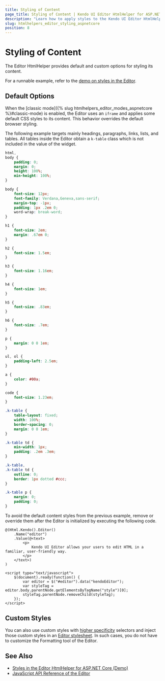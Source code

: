 ```yaml
---
title: Styling of Content
page_title: Styling of Content | Kendo UI Editor HtmlHelper for ASP.NET Core
description: "Learn how to apply styles to the Kendo UI Editor HtmlHelper for ASP.NET Core (MVC 6 or ASP.NET Core MVC)."
slug: htmlhelpers_editor_styling_aspnetcore
position: 8
---
```


# Styling of Content

The Editor HtmlHelper provides default and custom options for styling its content.

For a runnable example, refer to the [demo on styles in the Editor](https://demos.telerik.com/aspnet-core/editor/styles).

## Default Options

When the [classic mode]({% slug htmlhelpers_editor_modes_aspnetcore %}#classic-mode) is enabled, the Editor uses an `iframe` and applies some default CSS styles to its content. This behavior overrides the default browser styling.

The following example targets mainly headings, paragraphs, links, lists, and tables. All tables inside the Editor obtain a `k-table` class which is not included in the value of the widget.

```css
html,
body {
    padding: 0;
    margin: 0;
    height: 100%;
    min-height: 100%;
}

body {
    font-size: 12px;
    font-family: Verdana,Geneva,sans-serif;
    margin-top: -1px;
    padding: 1px .2em 0;
    word-wrap: break-word;
}

h1 {
    font-size: 2em;
    margin: .67em 0;
}

h2 {
    font-size: 1.5em;
}

h3 {
    font-size: 1.16em;
}

h4 {
    font-size: 1em;
}

h5 {
    font-size: .83em;
}

h6 {
    font-size: .7em;
}

p {
    margin: 0 0 1em;
}

ul, ol {
    padding-left: 2.5em;
}

a {
    color: #00a;
}

code {
    font-size: 1.23em;
}

.k-table {
    table-layout: fixed;
    width: 100%;
    border-spacing: 0;
    margin: 0 0 1em;
}

.k-table td {
    min-width: 1px;
    padding: .2em .3em;
}

.k-table,
.k-table td {
    outline: 0;
    border: 1px dotted #ccc;
}

.k-table p {
    margin: 0;
    padding: 0;
}
```

To avoid the default content styles from the previous example, remove or override them after the Editor is initialized by executing the following code.

```
@(Html.Kendo().Editor()
    .Name("editor")
    .Value(@<text>
        <p>
            Kendo UI Editor allows your users to edit HTML in a familiar, user-friendly way.
        </p>
    </text>)
)

<script type="text/javascript">
    $(document).ready(function() {
        var editor = $("#editor").data("kendoEditor");
        var styleTag = editor.body.parentNode.getElementsByTagName("style")[0];
        styleTag.parentNode.removeChild(styleTag);
    });
</script>
```

## Custom Styles

You can also use custom styles with [higher specificity](https://developer.mozilla.org/en-US/docs/Web/CSS/Specificity) selectors and inject those custom styles in an [Editor stylesheet](https://demos.telerik.com/aspnet-core/editor/styles). In such cases, you do not have to customize the Formatting tool of the Editor.

## See Also

* [Styles in the Editor HtmlHelper for ASP.NET Core (Demo)](https://demos.telerik.com/aspnet-core/editor/styles)
* [JavaScript API Reference of the Editor](http://docs.telerik.com/kendo-ui/api/javascript/ui/editor)
